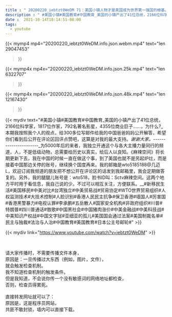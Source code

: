 ```yaml
---
title : " 20200220_iebtzt0WeDM 71：美国小镇人物才是美国成为世界第一强国的根基。 "
description : " #美国小镇#美国教育#中国教育_美国的小镇产出了41位总统，2166位科学家，1817位作家，792名著名影星，4355位商业巨子……，为什么?_本期我按照我个人的观点，给300多位写邮件给我的中国爸爸妈妈公开解答，希望你们看到后公开在评论区回评点赞吧，这算是对我的最大支持。_谢谢大家。_----------------------_为5000年后的来者，我独立开通这个与各大主播力量同行的频道，人，不是低级动物，总需要给历史以真实，给后人以良知。《麻辣空间》将长期更新下去，我在中国的时候一直在做这个事，到了美国也就不是另起炉灶，而是接着中国那边关停的账号，继续换个国度再来。我的邮箱是wto5185188@几迈L，欢迎订阅我频道的朋友把不想公开在评论区的话发到我邮箱里，我会定期做答复的。另外，我的腿腿儿账号是：wto518，脸书ID叫：Sctv麻辣空间。这两个地方平时用于看信息，我自己说的少。不过可以相互关注，方便联系。__#新移民生活#美国移民#中美对比#台湾独立#中美贸易战#贸易协定#WTO世界贸易组织#人权监测技术#大技术控制#人脸识别#香港人民民主抗争#保卫香港#墙国人#厉害国#香港黑警暴力#电视认罪#李承鹏#五岳散人#国家安全机构#非政府组织#川普#特朗普#四川普通话#敖歌#中国黑社会#中国猪肉涨价#中美金融战#中美科技战#中美知识产权战#中国文字狱#亚细亚的孤儿#美国国会通过法案#美国制裁名单#民主与独裁#法治与人治#中国教育#美国教育#日本公主号邮轮# "
date :  2021-10-14T10:14:51-08:00
tags:
  - youtube
---
```


{{< mymp4 mp4="20200220_iebtzt0WeDM.info.json.webm.mp4" 
text="len 29047453"
>}}

{{< mymp4x  mp4x="20200220_iebtzt0WeDM.info.json.25k.mp4"
text="len 6322707"
>}}

{{< mymp4x  mp4x="20200220_iebtzt0WeDM.info.json.48k.mp4"
text="len 12167430"
>}}


{{< mydiv text="#美国小镇#美国教育#中国教育_美国的小镇产出了41位总统，2166位科学家，1817位作家，792名著名影星，4355位商业巨子……，为什么?_本期我按照我个人的观点，给300多位写邮件给我的中国爸爸妈妈公开解答，希望你们看到后公开在评论区回评点赞吧，这算是对我的最大支持。_谢谢大家。_----------------------_为5000年后的来者，我独立开通这个与各大主播力量同行的频道，人，不是低级动物，总需要给历史以真实，给后人以良知。《麻辣空间》将长期更新下去，我在中国的时候一直在做这个事，到了美国也就不是另起炉灶，而是接着中国那边关停的账号，继续换个国度再来。我的邮箱是wto5185188@几迈L，欢迎订阅我频道的朋友把不想公开在评论区的话发到我邮箱里，我会定期做答复的。另外，我的腿腿儿账号是：wto518，脸书ID叫：Sctv麻辣空间。这两个地方平时用于看信息，我自己说的少。不过可以相互关注，方便联系。__#新移民生活#美国移民#中美对比#台湾独立#中美贸易战#贸易协定#WTO世界贸易组织#人权监测技术#大技术控制#人脸识别#香港人民民主抗争#保卫香港#墙国人#厉害国#香港黑警暴力#电视认罪#李承鹏#五岳散人#国家安全机构#非政府组织#川普#特朗普#四川普通话#敖歌#中国黑社会#中国猪肉涨价#中美金融战#中美科技战#中美知识产权战#中国文字狱#亚细亚的孤儿#美国国会通过法案#美国制裁名单#民主与独裁#法治与人治#中国教育#美国教育#日本公主号邮轮#" >}}
<br>

{{< mydiv link="https://www.youtube.com/watch?v=iebtzt0WeDM" >}}


<br>

请大家传播时，不需要传播文件本身，<br>
原因是：一旦传播过大东西（例如，图片，文件），<br>
就会触发检查机制。<br>
我不知道检查机制的触发条件。<br>
但是我知道，不会说你传一个没有敏感词的网络地址都检查，<br>
否则，检查员得累死。<br><br>
直接转发网址就可以了：<br>
原因是，这是程序员网站，<br>
共匪不敢封锁，墙内可以直接下载。



